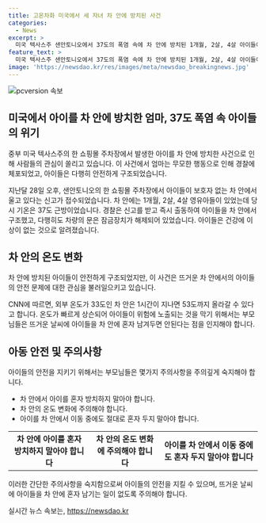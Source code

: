 ```yaml
---
title: 고온차화 미국에서 세 자녀 차 안에 방치된 사건
categories:
  - News
excerpt: >
  미국 텍사스주 샌안토니오에서 37도의 폭염 속에 차 안에 방치된 1개월, 2살, 4살 아이들이 발견됐습니다. 경찰은 엄마를 쇼핑하러 가는 동안 아이들을 차에 남겨둔 혐의로 체포했습니다. 차량 내부 온도가 50분 후 53도까지 올라갈 수 있는데 다행히 아이들은 건강에 이상이 없다고 합니다.
feature_text: >
  미국 텍사스주 샌안토니오에서 37도의 폭염 속에 차 안에 방치된 1개월, 2살, 4살 아이들이 발견됐습니다. 경찰은 엄마를 쇼핑하러 가는 동안 아이들을 차에 남겨둔 혐의로 체포했습니다. 차량 내부 온도가 50분 후 53도까지 올라갈 수 있는데 다행히 아이들은 건강에 이상이 없다고 합니다.
image: 'https://newsdao.kr/res/images/meta/newsdao_breakingnews.jpg'
---
```


<p><img src="https://newsdao.kr/res/images/meta/newsdao_breakingnews.jpg" alt="pcversion 속보" /></p>

<h2 data-ke-size="size26">미국에서 아이를 차 안에 방치한 엄마, 37도 폭염 속 아이들의 위기</h2>

<p>중부 미국 텍사스주의 한 쇼핑몰 주차장에서 발생한 아이를 차 안에 방치한 사건으로 인해 사람들의 관심이 쏠리고 있습니다. 이 사건에서 엄마는 무모한 행동으로 인해 경찰에 체포되었고, 아이들은 다행히 안전하게 구조되었습니다.</p>

<p data-ke-size="size16">지난달 28일 오후, 샌안토니오의 한 쇼핑몰 주차장에서 아이들이 보호자 없는 차 안에서 울고 있다는 신고가 접수되었습니다. 차 안에는 1개월, 2살, 4살 영유아들이 있었는데 당시 기온은 37도 근방이었습니다. 경찰은 신고를 받고 즉시 출동하여 아이들을 차 안에서 구조했고, 다행히도 차량의 문은 잠금장치가 해제되어 있었습니다. 아이들은 건강에 이상이 없는 것으로 알려졌습니다.</p>

<h2 data-ke-size="size26">차 안의 온도 변화</h2>

<p>차 안에 방치된 아이들이 안전하게 구조되었지만, 이 사건은 뜨거운 차 안에서의 아이들의 안전 문제에 대한 관심을 불러일으키고 있습니다.</p>

<p data-ke-size="size16">CNN에 따르면, 외부 온도가 33도인 차 안은 1시간이 지나면 53도까지 올라갈 수 있다고 합니다. 온도가 빠르게 상슨되어 아이들이 위험에 노출되는 것을 막기 위해서는 부모님들은 뜨거운 날씨에 아이들을 차 안에 혼자 남겨두면 안된다는 점을 인지해야 합니다.</p>

<h2 data-ke-size="size26">아동 안전 및 주의사항</h2>

<p>아이들의 안전을 지키기 위해서는 부모님들은 몇가지 주의사항을 주의깊게 숙지해야 합니다.</p>

<ul>
    <li>차 안에서 아이를 혼자 방치하지 말아야 합니다.</li>
    <li>차 안의 온도 변화에 주의해야 합니다.</li>
    <li>아이를 차 안에서 이동 중에도 절대로 혼자 두지 말아야 합니다.</li>
</ul>

<table>
    <tr>
        <td style="text-align: center; height: 17px;"><b>차 안에 아이를 혼자 방치하지 말아야 합니다</b></td>
        <td style="text-align: center; height: 17px;"><b>차 안의 온도 변화에 주의해야 합니다</b></td>
        <td style="text-align: center; height: 17px;"><b>아이를 차 안에서 이동 중에도 혼자 두지 말아야 합니다</b></td>
    </tr>
</table>

<p>이러한 간단한 주의사항을 숙지함으로써 아이들의 안전을 지킬 수 있으며, 뜨거운 날씨에 아이들을 차 안에 혼자 남기는 일이 없도록 주의해야 합니다.</p>
실시간 뉴스 속보는, <a href="https://newsdao.kr" rel="dofollow">https://newsdao.kr</a>


